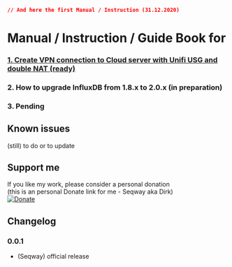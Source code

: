 ```json
// And here the first Manual / Instruction (31.12.2020)
```

# **Manual / Instruction / Guide Book for**

### [1. Create VPN connection to Cloud server with Unifi USG and double NAT (ready)](https://github.com/Seqway/Anleitungen/tree/main/Howtos/01_UnifiVPN2CloudServer)
### 2. How to upgrade InfluxDB from 1.8.x to 2.0.x (in preparation)
### 3. Pending

## Known issues

(still) to do or to update

## Support me
If you like my work, please consider a personal donation  
(this is an personal Donate link for me - Seqway aka Dirk)  
[![Donate](https://raw.githubusercontent.com/iobroker-community-adapters/ioBroker.sourceanalytix/master/admin/button.png)](http://paypal.me/Seqway)

## Changelog

### 0.0.1
* (Seqway) official release
